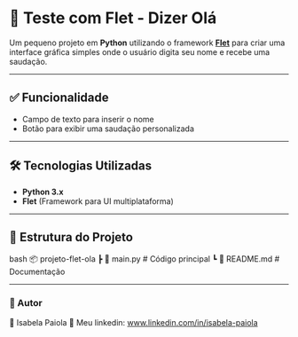 # 🐍 Teste com Flet - Dizer Olá

Um pequeno projeto em **Python** utilizando o framework **[Flet](https://flet.dev/)** para criar uma interface gráfica simples onde o usuário digita seu nome e recebe uma saudação.

---

## ✅ Funcionalidade
- Campo de texto para inserir o nome
- Botão para exibir uma saudação personalizada

---

## 🛠 Tecnologias Utilizadas
- **Python 3.x**
- **Flet** (Framework para UI multiplataforma)

---

## 📂 Estrutura do Projeto
bash
📦 projeto-flet-ola
 ┣ 📜 main.py       # Código principal
 ┗ 📜 README.md     # Documentação

---

 ### 📌 Autor
👤 Isabela Paiola
🔗 Meu linkedin: www.linkedin.com/in/isabela-paiola
